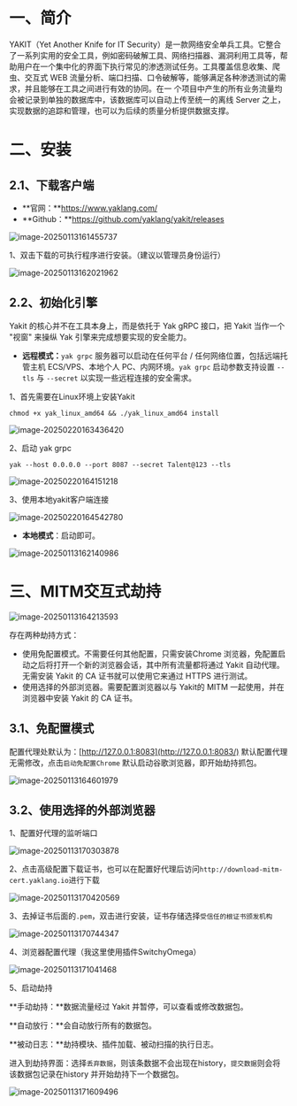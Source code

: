 # 一、简介

YAKIT（Yet Another Knife for IT Security）是一款网络安全单兵工具。它整合了一系列实用的安全工具，例如密码破解工具、网络扫描器、漏洞利用工具等，帮助用户在一个集中化的界面下执行常见的渗透测试任务。工具覆盖信息收集、爬虫、交互式 WEB 流量分析、端口扫描、口令破解等，能够满足各种渗透测试的需求，并且能够在工具之间进行有效的协同。在一 个项目中产生的所有业务流量均会被记录到单独的数据库中，该数据库可以自动上传至统一的离线 Server 之上，实现数据的追踪和管理，也可以为后续的质量分析提供数据支撑。



# 二、安装

## 2.1、下载客户端

- **官网：**https://www.yaklang.com/
- **Github：**https://github.com/yaklang/yakit/releases

![image-20250113161455737](https://cdn.jsdelivr.net/gh/xmtxsec/picture/imgl/202501131614034.png)



1、双击下载的可执行程序进行安装。（建议以管理员身份运行）

![image-20250113162021962](https://cdn.jsdelivr.net/gh/xmtxsec/picture/imgl/202501131620011.png)



## 2.2、初始化引擎

Yakit 的核心并不在工具本身上，而是依托于 Yak gRPC 接口，把 Yakit 当作一个 "视窗" 来操纵 Yak 引擎来完成想要实现的安全能力。



- **远程模式：**`yak grpc` 服务器可以启动在任何平台 / 任何网络位置，包括远端托管主机 ECS/VPS、本地个人 PC、内网环境。`yak grpc` 启动参数支持设置 `--tls` 与 `--secret` 以实现一些远程连接的安全需求。

1、首先需要在Linux环境上安装Yakit

```
chmod +x yak_linux_amd64 && ./yak_linux_amd64 install
```

![image-20250220163436420](https://cdn.jsdelivr.net/gh/xmtxsec/picture/imgl/202502201634590.png)



2、启动 yak grpc

```
yak --host 0.0.0.0 --port 8087 --secret Talent@123 --tls
```

![image-20250220164151218](https://cdn.jsdelivr.net/gh/xmtxsec/picture/imgl/202502201641305.png)



3、使用本地yakit客户端连接

![image-20250220164542780](https://cdn.jsdelivr.net/gh/xmtxsec/picture/imgl/202502201645870.png)



- **本地模式**：启动即可。

![image-20250113162140986](https://cdn.jsdelivr.net/gh/xmtxsec/picture/imgl/202501131621050.png)





# 三、MITM交互式劫持

![image-20250113164213593](https://cdn.jsdelivr.net/gh/xmtxsec/picture/imgl/202501131642759.png)



存在两种劫持方式：

- 使用免配置模式。不需要任何其他配置，只需安装Chrome 浏览器，免配置启动之后将打开一个新的浏览器会话，其中所有流量都将通过 Yakit 自动代理。无需安装 Yakit 的 CA 证书就可以使用它来通过 HTTPS 进行测试。
- 使用选择的外部浏览器。需要配置浏览器以与 Yakit的 MITM 一起使用，并在浏览器中安装 Yakit 的 CA 证书。



## 3.1、**免配置模式**

配置代理处默认为：[http://127.0.0.1:8083](http://127.0.0.1:8083/) 默认配置代理无需修改，点击`启动免配置Chrome` 默认启动谷歌浏览器，即开始劫持抓包。

![image-20250113164601979](https://cdn.jsdelivr.net/gh/xmtxsec/picture/imgl/202501131646073.png)



## 3.2、使用选择的外部浏览器

1、配置好代理的监听端口

![image-20250113170303878](https://cdn.jsdelivr.net/gh/xmtxsec/picture/imgl/202501131703964.png)



2、点击高级配置下载证书，也可以在配置好代理后访问`http://download-mitm-cert.yaklang.io`进行下载

![image-20250113170420569](https://cdn.jsdelivr.net/gh/xmtxsec/picture/imgl/202501131704713.png)



3、去掉证书后面的`.pem`，双击进行安装，证书存储选择`受信任的根证书颁发机构`

![image-20250113170744347](https://cdn.jsdelivr.net/gh/xmtxsec/picture/imgl/202501131707436.png)



4、浏览器配置代理（我这里使用插件SwitchyOmega）

![image-20250113171041468](https://cdn.jsdelivr.net/gh/xmtxsec/picture/imgl/202501131710542.png)



5、启动劫持

**手动劫持：**数据流量经过 Yakit 并暂停，可以查看或修改数据包。

**自动放行：**会自动放行所有的数据包。

**被动日志：**劫持模块、插件加载、被动扫描的执行日志。

进入到劫持界面：选择`丢弃数据`，则该条数据不会出现在history，`提交数据`则会将该数据包记录在history 并开始劫持下一个数据包。

![image-20250113171609496](https://cdn.jsdelivr.net/gh/xmtxsec/picture/imgl/202501131716692.png)































